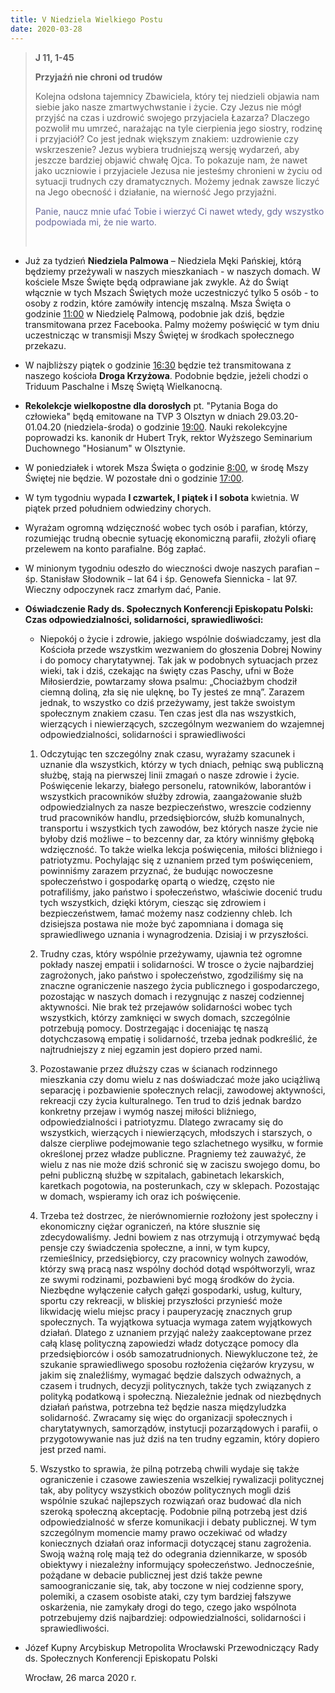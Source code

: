 ```yaml
---
title: V Niedziela Wielkiego Postu
date: 2020-03-28
---
```


> **J 11, 1-45**
>
> **Przyjaźń nie chroni od trudów**
>
> Kolejna odsłona tajemnicy Zbawiciela, który tej niedzieli objawia nam siebie jako nasze zmartwychwstanie i  życie. Czy Jezus nie mógł przyjść na czas i uzdrowić swojego przyjaciela Łazarza? Dlaczego pozwolił mu umrzeć, narażając na tyle cierpienia jego siostry, rodzinę i przyjaciół? Co jest jednak większym znakiem: uzdrowienie czy wskrzeszenie? Jezus wybiera trudniejszą wersję wydarzeń, aby jeszcze bardziej objawić chwałę Ojca. To pokazuje nam, że nawet jako uczniowie i przyjaciele Jezusa nie jesteśmy chronieni w życiu od sytuacji trudnych czy dramatycznych. Możemy jednak zawsze liczyć na Jego obecność i działanie, na wierność Jego przyjaźni.
>
> <span style="color: #666699;">Panie, naucz mnie ufać Tobie i wierzyć Ci nawet wtedy, gdy wszystko podpowiada mi, że nie warto. </span>
>
> &nbsp;


- Już za tydzień **Niedziela Palmowa** – Niedziela Męki Pańskiej, którą będziemy przeżywali w naszych mieszkaniach - w naszych domach. W kościele Msze Święte będą odprawiane jak zwykle. Aż do Świąt włącznie w tych Mszach Świętych może uczestniczyć tylko 5 osób - to osoby z rodzin, które zamówiły intencję mszalną. Msza Święta o godzinie <u>11:00</u> w Niedzielę Palmową, podobnie jak dziś, będzie transmitowana przez Facebooka. Palmy możemy poświęcić w tym dniu uczestnicząc w transmisji Mszy Świętej w środkach społecznego przekazu.
- W najbliższy piątek o godzinie <u>16:30</u> będzie też transmitowana z naszego kościoła **Droga Krzyżowa**. Podobnie będzie, jeżeli chodzi o Triduum Paschalne i Mszę Świętą Wielkanocną.
- **Rekolekcje wielkopostne dla dorosłych** pt. "Pytania Boga do człowieka" będą emitowane na TVP 3 Olsztyn w dniach 29.03.20-01.04.20 (niedziela-środa) o godzinie <u>19:00</u>. Nauki rekolekcyjne poprowadzi ks. kanonik dr Hubert Tryk, rektor Wyższego Seminarium Duchownego "Hosianum" w Olsztynie.
- W poniedziałek i wtorek Msza Święta o godzinie <u>8:00</u>, w środę Mszy Świętej nie będzie. W pozostałe dni o godzinie <u>17:00</u>.
- W tym tygodniu wypada **I czwartek, I piątek i I sobota** kwietnia. W piątek przed południem odwiedziny chorych.
- Wyrażam ogromną wdzięczność wobec tych osób i parafian, którzy, rozumiejąc trudną obecnie sytuację ekonomiczną parafii, złożyli ofiarę przelewem na konto parafialne. Bóg zapłać.
- W minionym tygodniu odeszło do wieczności dwoje naszych parafian –  śp. Stanisław Słodownik – lat 64 i śp. Genowefa Siennicka - lat 97. Wieczny odpoczynek racz zmarłym dać, Panie.
- **Oświadczenie Rady ds. Społecznych Konferencji Episkopatu Polski: Czas odpowiedzialności, solidarności, sprawiedliwości:**

  - Niepokój o życie i zdrowie, jakiego wspólnie doświadczamy, jest dla Kościoła przede wszystkim wezwaniem do głoszenia Dobrej Nowiny i do pomocy charytatywnej. Tak jak w podobnych sytuacjach przez wieki, tak i dziś, czekając na święty czas Paschy, ufni w Boże Miłosierdzie, powtarzamy słowa psalmu: „Chociażbym chodził ciemną doliną, zła się nie ulęknę, bo Ty jesteś ze mną”.
  Zarazem jednak, to wszystko co dziś przeżywamy, jest także swoistym społecznym znakiem czasu. Ten czas jest dla nas wszystkich, wierzących i niewierzących, szczególnym wezwaniem do wzajemnej odpowiedzialności, solidarności i sprawiedliwości

  1. Odczytując ten szczególny znak czasu, wyrażamy szacunek i uznanie dla wszystkich, którzy w tych dniach, pełniąc swą publiczną służbę, stają na pierwszej linii zmagań o nasze zdrowie i życie.
Poświęcenie lekarzy, białego personelu, ratowników, laborantów i wszystkich pracowników służby zdrowia, zaangażowanie służb odpowiedzialnych za nasze bezpieczeństwo, wreszcie codzienny trud pracowników handlu, przedsiębiorców, służb komunalnych, transportu i wszystkich tych zawodów, bez których nasze życie nie byłoby dziś możliwe – to bezcenny dar, za który winniśmy głęboką wdzięczność.  To także wielka lekcja poświęcenia, miłości bliźniego i patriotyzmu.
Pochylając się z uznaniem przed tym poświęceniem, powinniśmy zarazem przyznać, że budując nowoczesne społeczeństwo i gospodarkę opartą o wiedzę, często nie potrafiliśmy, jako państwo i społeczeństwo, właściwie docenić trudu tych wszystkich, dzięki którym, ciesząc się zdrowiem i bezpieczeństwem, łamać możemy nasz codzienny chleb.
Ich dzisiejsza postawa nie może być zapomniana i domaga się sprawiedliwego uznania i wynagrodzenia. Dzisiaj i w przyszłości.

  2. Trudny czas, który wspólnie przeżywamy, ujawnia też ogromne pokłady naszej empatii i solidarności. W trosce o życie najbardziej zagrożonych, jako państwo
i społeczeństwo, zgodziliśmy się na znaczne ograniczenie naszego życia publicznego
i gospodarczego, pozostając w naszych domach i rezygnując z naszej codziennej aktywności. Nie brak też przejawów solidarności wobec tych wszystkich, którzy zamknięci w swych domach, szczególnie potrzebują pomocy.
Dostrzegając i doceniając tę naszą dotychczasową empatię i solidarność, trzeba jednak podkreślić, że najtrudniejszy z niej egzamin jest dopiero przed nami.

  3. Pozostawanie przez dłuższy czas w ścianach rodzinnego mieszkania czy domu wielu z nas doświadczać może jako uciążliwą separację i pozbawienie społecznych relacji, zawodowej aktywności, rekreacji czy życia kulturalnego. Ten trud to dziś jednak bardzo konkretny przejaw i wymóg naszej miłości bliźniego, odpowiedzialności i patriotyzmu. Dlatego zwracamy się do wszystkich, wierzących i niewierzących, młodszych i starszych, o dalsze cierpliwe podejmowanie tego szlachetnego wysiłku, w formie określonej przez władze publiczne. Pragniemy też zauważyć, że wielu z nas nie może dziś schronić się w zaciszu swojego domu, bo pełni publiczną służbę w szpitalach, gabinetach lekarskich, karetkach pogotowia, na posterunkach, czy w sklepach. Pozostając w domach, wspieramy ich oraz ich poświęcenie.

  4. Trzeba też dostrzec, że nierównomiernie rozłożony jest społeczny i ekonomiczny ciężar ograniczeń, na które słusznie się zdecydowaliśmy. Jedni bowiem z nas otrzymują
i otrzymywać będą pensje czy świadczenia społeczne, a inni, w tym kupcy, rzemieślnicy, przedsiębiorcy, czy pracownicy wolnych zawodów, którzy swą pracą nasz wspólny dochód dotąd współtworzyli, wraz ze swymi rodzinami, pozbawieni być mogą środków do życia. Niezbędne wyłączenie całych gałęzi gospodarki, usług, kultury, sportu czy rekreacji, w bliskiej przyszłości przynieść może likwidację wielu miejsc pracy i pauperyzację znacznych grup społecznych.
Ta wyjątkowa sytuacja wymaga zatem wyjątkowych działań. Dlatego z uznaniem przyjąć należy zaakceptowane przez całą klasę polityczną zapowiedzi władz dotyczące pomocy dla przedsiębiorców i osób samozatrudnionych. Niewykluczone też, że szukanie sprawiedliwego sposobu rozłożenia ciężarów kryzysu, w jakim się znaleźliśmy, wymagać będzie dalszych odważnych, a czasem i trudnych, decyzji politycznych, także tych związanych z polityką podatkową i społeczną.
Niezależnie jednak od niezbędnych działań państwa, potrzebna też będzie nasza międzyludzka solidarność. Zwracamy się więc do organizacji społecznych i charytatywnych, samorządów, instytucji pozarządowych i parafii, o przygotowywanie nas już dziś na ten trudny egzamin, który dopiero jest przed nami.

  5. Wszystko to sprawia, że pilną potrzebą chwili wydaje się także ograniczenie i czasowe zawieszenia wszelkiej rywalizacji politycznej tak, aby politycy wszystkich obozów politycznych mogli dziś wspólnie szukać najlepszych rozwiązań oraz budować dla nich szeroką społeczną akceptację.
Podobnie pilną potrzebą jest dziś odpowiedzialność w sferze komunikacji i debaty publicznej. W tym szczególnym momencie mamy prawo oczekiwać od władzy koniecznych działań oraz informacji dotyczącej stanu zagrożenia. Swoją ważną rolę mają też do odegrania dziennikarze, w sposób obiektywy i niezależny informujący społeczeństwo. Jednocześnie, pożądane w debacie publicznej jest dziś także pewne samoograniczanie się, tak,  aby toczone w niej codzienne spory, polemiki, a czasem osobiste ataki, czy tym bardziej fałszywe oskarżenia, nie zamykały drogi do tego, czego jako wspólnota potrzebujemy dziś najbardziej: odpowiedzialności, solidarności i sprawiedliwości.


+ Józef Kupny
Arcybiskup Metropolita Wrocławski
Przewodniczący Rady ds. Społecznych Konferencji Episkopatu Polski


  Wrocław, 26 marca 2020 r.
